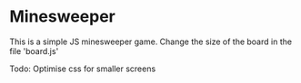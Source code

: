 # Minesweeper

This is a simple JS minesweeper game.
Change the size of the board in the file 'board.js'

Todo: Optimise css for smaller screens
